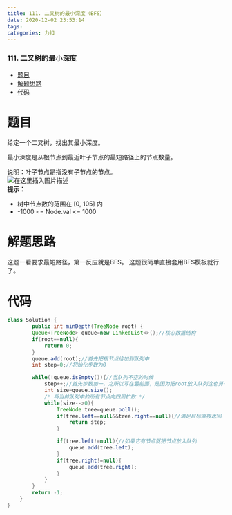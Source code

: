```yaml
---
title: 111. 二叉树的最小深度（BFS）
date: 2020-12-02 23:53:14
tags: 
categories: 力扣
---
```


<!--more-->

### 111\. 二叉树的最小深度

- [题目](#_1)
- [解题思路](#_14)
- [代码](#_17)

# 题目

给定一个二叉树，找出其最小深度。

最小深度是从根节点到最近叶子节点的最短路径上的节点数量。

说明：叶子节点是指没有子节点的节点。  
![在这里插入图片描述](https://img-blog.csdnimg.cn/20201202235149713.png?x-oss-process=image/watermark,type_ZmFuZ3poZW5naGVpdGk,shadow_10,text_aHR0cHM6Ly9ibG9nLmNzZG4ubmV0L3FxXzIxMDQwNTU5,size_16,color_FFFFFF,t_70)  
**提示：**

- 树中节点数的范围在 \[0, 105\] 内
- \-1000 \<= Node.val \<= 1000

# 解题思路

这题一看要求最短路径，第一反应就是BFS。 这题很简单直接套用BFS模板就行了。

# 代码

```java
class Solution {
        public int minDepth(TreeNode root) {
        Queue<TreeNode> queue=new LinkedList<>();//核心数据结构
        if(root==null){
            return 0;
        }
        queue.add(root);//首先把根节点给加到队列中
        int step=0;//初始化步数为0

        while(!queue.isEmpty()){//当队列不空的时候
            step++;//首先步数加一，之所以写在最前面，是因为把root放入队列这也算一步
            int size=queue.size();
            /* 将当前队列中的所有节点向四周扩散 */
            while(size-->0){
                TreeNode tree=queue.poll();
                if(tree.left==null&&tree.right==null){//满足目标直接返回
                    return step;
                }

                if(tree.left!=null){//如果它有节点就把节点放入队列
                    queue.add(tree.left);
                }
                if(tree.right!=null){
                    queue.add(tree.right);
                }
            }
        }
        return -1;
    }
}
```